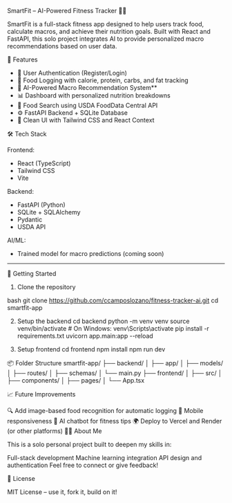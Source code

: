 SmartFit – AI-Powered Fitness Tracker 💪🧠

SmartFit is a full-stack fitness app designed to help users track food, calculate macros, and achieve their nutrition goals. Built with React and FastAPI, this solo project integrates AI to provide personalized macro recommendations based on user data.


 🧩 Features

- 🔐 User Authentication (Register/Login)
- 🍎 Food Logging with calorie, protein, carbs, and fat tracking
- 🤖 AI-Powered Macro Recommendation System**
- 📊 Dashboard with personalized nutrition breakdowns
- 🔎 Food Search using USDA FoodData Central API
- ⚙️ FastAPI Backend + SQLite Database
- 🧼 Clean UI with Tailwind CSS and React Context


🛠 Tech Stack

Frontend:
- React (TypeScript)
- Tailwind CSS
- Vite

Backend:
- FastAPI (Python)
- SQLite + SQLAlchemy
- Pydantic
- USDA API

AI/ML:
- Trained model for macro predictions (coming soon)

---

 🚀 Getting Started

 1. Clone the repository

bash
git clone https://github.com/ccamposlozano/fitness-tracker-ai.git
cd smartfit-app

2. Setup the backend
cd backend
python -m venv venv
source venv/bin/activate  # On Windows: venv\Scripts\activate
pip install -r requirements.txt
uvicorn app.main:app --reload

3. Setup frontend
cd frontend
npm install
npm run dev

📦 Folder Structure
smartfit-app/
├── backend/
│   ├── app/
│   ├── models/
│   ├── routes/
│   ├── schemas/
│   └── main.py
├── frontend/
│   ├── src/
│   ├── components/
│   ├── pages/
│   └── App.tsx

📈 Future Improvements

🔍 Add image-based food recognition for automatic logging
📱 Mobile responsiveness
💬 AI chatbot for fitness tips
🌍 Deploy to Vercel and Render (or other platforms)
🙋‍♂️ About Me

This is a solo personal project built to deepen my skills in:

Full-stack development
Machine learning integration
API design and authentication
Feel free to connect or give feedback!

📜 License

MIT License – use it, fork it, build on it!





